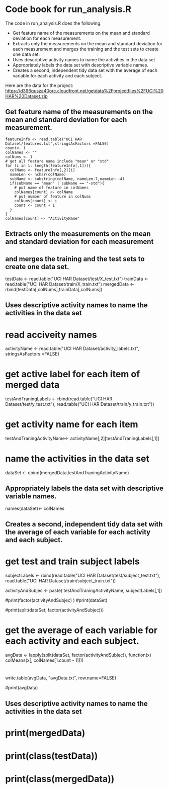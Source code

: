 Code book for run_analysis.R
=========================

The code in run_analysis.R does the following. 
* Get feature name of the measurements on the mean and standard deviation for each measurement. 
* Extracts only the measurements on the mean and standard deviation for each measurement and merges the training and the test sets to create one data set.
* Uses descriptive activity names to name the activities in the data set
* Appropriately labels the data set with descriptive variable names. 
* Creates a second, independent tidy data set with the average of each variable for each activity and each subject. 

Here are the data for the project: 
https://d396qusza40orc.cloudfront.net/getdata%2Fprojectfiles%2FUCI%20HAR%20Dataset.zip 

## Get feature name of the measurements on the mean and standard deviation for each measurement. 
```
featureInfo <- read.table("UCI HAR Dataset/features.txt",stringsAsFactors =FALSE)
count<- 1
colNames <- ""
colNums <- 1
# get all feature name include "mean" or "std"
for (i in 1: length(featureInfo[,1])){
  colName <- featureInfo[,2][i]
  nameLen <- nchar(colName)
  subName <- substring(colName, nameLen-7,nameLen -4)
  if(subName == "mean" | subName == "-std"){
    # put name of feature in colNames
    colNames[count] <- colName
    # put number of feature in colNums
    colNums[count] <- i 
    count <- count + 1    
  }  
}
colNames[count] <- "ActivityName"
```

## Extracts only the measurements on the mean and standard deviation for each measurement
## and merges the training and the test sets to create one data set.
testData <- read.table("UCI HAR Dataset/test/X_test.txt")
trainData <- read.table("UCI HAR Dataset/train/X_train.txt")
mergedData <- rbind(testData[,colNums],trainData[,colNums])

## Uses descriptive activity names to name the activities in the data set
# read acciveity names
activityName <- read.table("UCI HAR Dataset/activity_labels.txt", stringsAsFactors =FALSE)
# get active label for each item of merged data
testAndTraningLabels <- 
  rbind(read.table("UCI HAR Dataset/test/y_test.txt"),
        read.table("UCI HAR Dataset/train/y_train.txt"))

# get activity name for each item
testAndTraningActivityName<- activityName[,2][testAndTraningLabels[,1]]

# name the activities in the data set
dataSet <- cbind(mergedData,testAndTraningActivityName)

## Appropriately labels the data set with descriptive variable names. 
names(dataSet)<- colNames



## Creates a second, independent tidy data set with the average of each variable for each activity and each subject. 
# get test and train subject labels
subjectLabels <- 
  rbind(read.table("UCI HAR Dataset/test/subject_test.txt"),
        read.table("UCI HAR Dataset/train/subject_train.txt"))

activityAndSubjec <- paste( testAndTraningActivityName, subjectLabels[,1])

#print(factor(activityAndSubjec) )
#print(dataSet)

#print(split(dataSet, factor(activityAndSubjec)))
# get the average of each variable for each activity and each subject. 
avgData <- lapply(split(dataSet, factor(activityAndSubjec)),
       function(x) colMeans(x[, colNames[1:count - 1]]))
#
write.table(avgData, "avgData.txt", row.name=FALSE)

#print(avgData)
## Uses descriptive activity names to name the activities in the data set

# print(mergedData)
# print(class(testData))
# print(class(mergedData))
